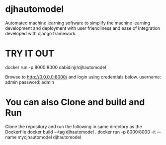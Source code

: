 # djhautomodel

Automated machine learning software to simplify the machine learning development and deployment with user friendliness and ease of integration developed with django framework.

# TRY IT OUT
docker run -p 8000:8000 dabidinjr/djhautomodel

Browse to http://0.0.0.0:8000/ and login using credentials below.
username: admin
password: admin



# You can also Clone and build and Run
Clone the repository and run the following in same directory as the Dockerfile
docker build --tag djhautomodel .
docker run -p 8000:8000 -it --name mydjhautomodel djhautomodel

